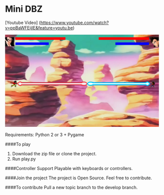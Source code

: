 Mini DBZ
========
[Youtube Video] (https://www.youtube.com/watch?v=ppBaWFEijIE&feature=youtu.be)

![Alt text](/resources/imagens/divulgacao/imagem1.png?raw=true "mini-dbz")


Requirements: Python 2 or 3 + Pygame

####To play
1. Download the zip file or clone the project.
2. Run play.py

####Controller Support
Playable with keyboards or controllers.

####Join the project
The project is Open Source. Feel free to contribute.

####To contribute
Pull a new topic branch to the develop branch.
